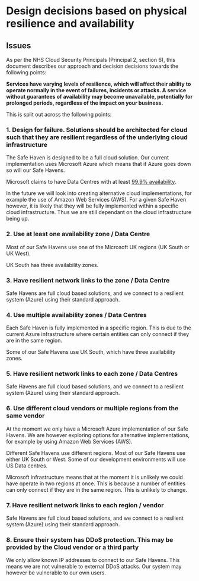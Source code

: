 # Design decisions based on physical resilience and availability

## Issues

As per the NHS Cloud Security Principals (Principal 2, section 6), this document describes our approach and decision decisions towards the following points:

**Services have varying levels of resilience, which will affect their ability to operate normally in the event of failures, incidents or attacks. A service without guarantees of availability may become unavailable, potentially for prolonged periods, regardless of the impact on your business.**

This is split out across the following points:

### 1. Design for failure. Solutions should be architected for cloud such that they are resilient regardless of the underlying cloud infrastructure

The Safe Haven is designed to be a full cloud solution. Our current implementation uses Microsoft Azure which means that if Azure goes down so will our Safe Havens.

Microsoft claims to have Data Centres with at least [99.9% availability](<https://azure.microsoft.com/en-gb/support/legal/sla/summary/>).

In the future we will look into creating alternative cloud implementations, for example the use of Amazon Web Services (AWS). For a given Safe Haven however, it is likely that they will be fully implemented within a specific cloud infrastructure. Thus we are still dependant on the cloud infrastructure being up.

### 2. Use at least one availability zone / Data Centre

Most of our Safe Havens use one of the Microsoft UK regions (UK South or UK West).

UK South has three availability zones.

### 3. Have resilient network links to the zone / Data Centre

Safe Havens are full cloud based solutions, and we connect to a resilient system (Azure) using their standard approach.

### 4. Use multiple availability zones / Data Centres

Each Safe Haven is fully implemented in a specific region. This is due to the current Azure infrastructure where certain entities can only connect if they are in the same region.

Some of our Safe Havens use UK South, which have three availability zones.

### 5. Have resilient network links to each zone / Data Centres

Safe Havens are full cloud based solutions, and we connect to a resilient system (Azure) using their standard approach.

### 6. Use different cloud vendors or multiple regions from the same vendor

At the moment we only have a Microsoft Azure implementation of our Safe Havens. We are however exploring options for alternative implementations, for example by using Amazon Web Services (AWS).

Different Safe Havens use different regions. Most of our Safe Havens use either UK South or West. Some of our development environments will use US Data centres.

Microsoft infrastructure means that at the moment it is unlikely we could have operate in two regions at once. This is because a number of entities can only connect if they are in the same region. This is unlikely to change.

### 7. Have resilient network links to each region / vendor

Safe Havens are full cloud based solutions, and we connect to a resilient system (Azure) using their standard approach.

### 8. Ensure their system has DDoS protection. This may be provided by the Cloud vendor or a third party

We only allow known IP addresses to connect to our Safe Havens. This means we are not vulnerable to external DDoS attacks.
Our system may however be vulnerable to our own users.

